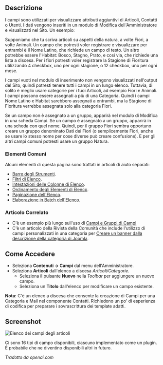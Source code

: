 <!-- Filename: Help4.x:Component:_Fields / Display title: Componente: Campi -->

## Descrizione

I campi sono utilizzati per visualizzare attributi aggiuntivi di Articoli, Contatti o Utenti.
I dati vengono inseriti in un modulo di Modifica dell'Amministratore e visualizzati nel Sito. 
Un esempio:

Supponiamo che tu scriva articoli su aspetti della natura, a volte Fiori, a volte 
Animali. Un campo che potresti voler registrare e visualizzare per entrambi è il 
Nome Latino, che richiede un campo di testo. Un altro potrebbe essere l'Habitat: Bosco, Stagno, 
Prato, e così via, che richiede una lista a discesa. Per i fiori potresti voler
registrare la Stagione di Fioritura utilizzando 4 checkbox, uno per ogni stagione, o 12 
checkbox, uno per ogni mese.

I campi vuoti nel modulo di inserimento non vengono visualizzati nell'output del Sito, quindi 
potresti tenere tutti i campi in un lungo elenco. Tuttavia, di solito è meglio usare 
categorie per i tuoi Articoli, ad esempio Fiori e Animali. I campi possono essere assegnati 
a più di una Categoria. Quindi i campi Nome Latino e Habitat sarebbero assegnati 
a entrambi, ma la Stagione di Fioritura verrebbe assegnata solo alla categoria Fiori.

Se un campo non è assegnato a un gruppo, apparirà nel modulo di Modifica in una 
scheda Campi. Se un campo è assegnato a un gruppo, apparirà in una scheda con 
quel nome. Quindi, per il gruppo Fiori sembra opportuno creare un gruppo 
denominato Dati dei Fiori (o semplicemente Fiori, anche se usare lo stesso nome per cose diverse può creare confusione). E per gli altri campi comuni potresti usare un gruppo Natura.

### Elementi Comuni

Alcuni elementi di questa pagina sono trattati in articoli di aiuto separati:

* [Barre degli Strumenti](jdocmanual?article=help/common-elements/toolbars).
* [Filtri di Elenco](jdocmanual?article=help/common-elements/list-filters).
* [Intestazioni delle Colonne di Elenco](jdocmanual?article=help/common-elements/list-column-headers).
* [Ordinamento degli Elementi di Elenco](jdocmanual?article=help/common-elements/list-ordering).
* [Paginazione dell'Elenco](jdocmanual?article=help/common-elements/list-pagination).
* [Elaborazione in Batch dell'Elenco](jdocmanual?article=help/common-elements/list-batch-process).

### Articolo Correlato

* C'è un esempio più lungo sull'uso di [Campi e Gruppi di Campi](jdocmanual?article=user/fields/fields-and-field-groups)
* C'è un articolo della Rivista della Comunità che include l'utilizzo di campi personalizzati 
in una categoria per [Creare un banner dalla descrizione della categoria di Joomla](https://magazine.joomla.org/all-issues/july-2024/create-a-banner-from-joomla-s-category-description).

## Come Accedere

* Seleziona **Contenuti → Campi** dal menu dell'Amministratore.
* Seleziona **Articoli** dall'elenco a discesa *Articoli/Categorie*.
  * Seleziona il pulsante **Nuovo** nella *Toolbar* per aggiungere un nuovo campo.
  * Seleziona un **Titolo** dall'elenco per modificare un campo esistente.

**Nota:** C'è un elenco a discesa che consente la creazione di Campi per una
Categoria e Mail nel componente Contatti. Richiedono un po' di esperienza di codifica per preparare i sovrascrittura dei template adatti.

## Screenshot

![Elenco dei campi degli articoli](../../../it/images/fields/articles-fields-list.png)

Ci sono 16 tipi di campo disponibili, ciascuno implementato come un plugin. È probabile che ne diventino disponibili altri in futuro.

*Tradotto da openai.com*

